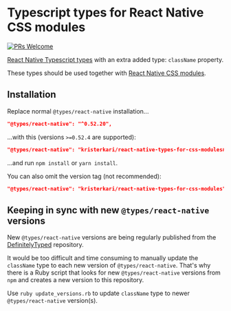 # Typescript types for React Native CSS modules

[![PRs Welcome](https://img.shields.io/badge/PRs-welcome-brightgreen.svg)](https://egghead.io/courses/how-to-contribute-to-an-open-source-project-on-github)

[React Native Typescript types](https://www.npmjs.com/package/@types/react-native) with an extra added type: `className` property.

These types should be used together with [React Native CSS modules](https://github.com/kristerkari/react-native-css-modules).

## Installation

Replace normal `@types/react-native` installation...

```json
"@types/react-native": "^0.52.20",
```

...with this (versions `>=0.52.4` are supported):

```json
"@types/react-native": "kristerkari/react-native-types-for-css-modules#v0.52.20",
```

...and run `npm install` or `yarn install`.

You can also omit the version tag (not recommended):

```json
"@types/react-native": "kristerkari/react-native-types-for-css-modules",
```

## Keeping in sync with new `@types/react-native` versions

New `@types/react-native` versions are being regularly published from the [DefinitelyTyped](https://github.com/DefinitelyTyped/DefinitelyTyped) repository.

It would be too difficult and time consuming to manually update the `className` type to each new version of `@types/react-native`. That's why there is a Ruby script that looks for new `@types/react-native` versions from `npm` and creates a new version to this repository.

Use `ruby update_versions.rb` to update `className` type to newer `@types/react-native` version(s).

